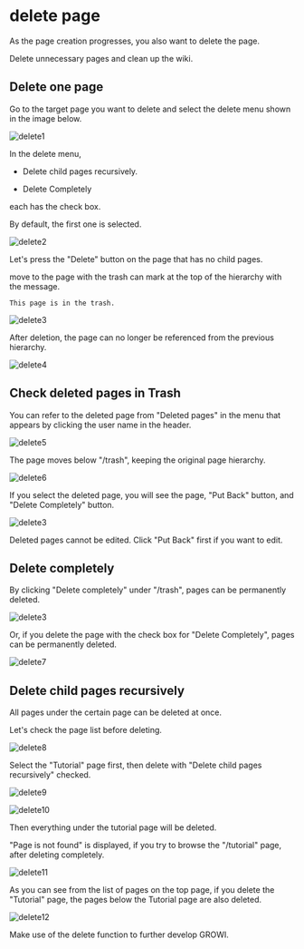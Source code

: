 # delete page

As the page creation progresses, you also want to delete the page.

Delete unnecessary pages and clean up the wiki.

## Delete one page

Go to the target page you want to delete
and select the delete menu shown in the image below.

![delete1](./images/delete1.png)

In the delete menu,

- Delete child pages recursively.

- Delete Completely

each has the check box.

By default, the first one is selected.


![delete2](./images/delete2.png)

Let's press the "Delete" button on the page that has no child pages.


move to the page with the trash can mark at the top of the hierarchy with the message.

`This page is in the trash.`

![delete3](./images/delete3.png)

After deletion, the page can no longer be referenced from the previous hierarchy.

![delete4](./images/delete4.png)

## Check deleted pages in Trash

You can refer to the deleted page from
"Deleted pages" in the menu that appears by clicking the user name in the header.

![delete5](./images/delete5.png)

The page moves below "/trash", keeping the original page hierarchy.

![delete6](./images/delete6.png)

If you select the deleted page,
you will see the page, "Put Back" button, and "Delete Completely" button.


![delete3](./images/delete3.png)

Deleted pages cannot be edited.
Click "Put Back" first if you want to edit.


## Delete completely

By clicking "Delete completely" under "/trash", pages can be permanently deleted.

![delete3](./images/delete3.png)

Or, if you delete the page with the check box for "Delete Completely",
pages can be permanently deleted.

![delete7](./images/delete7.png)

## Delete child pages recursively

All pages under the certain page can be deleted at once.

Let's check the page list before deleting.


![delete8](./images/delete8.png)

Select the "Tutorial" page first,
then delete with "Delete child pages recursively" checked.

![delete9](./images/delete9.png)

![delete10](./images/delete10.png)

Then everything under the tutorial page will be deleted.

"Page is not found" is displayed, if you try to browse the "/tutorial" page,
after deleting completely.

![delete11](./images/delete11.png)

As you can see from the list of pages on the top page,
if you delete the "Tutorial" page, the pages below the Tutorial page are also deleted.

![delete12](./images/delete12.png)

Make use of the delete function to further develop GROWI.
